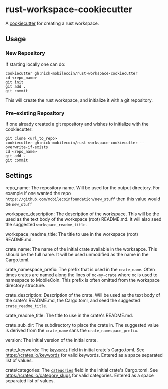 # rust-workspace-cookiecutter
A [cookiecutter](https://cookiecutter.readthedocs.io/en/latest/) for creating a
rust workspace.

## Usage


### New Repository
If starting locally one can do:

```console
cookiecutter gh:nick-mobilecoin/rust-workspace-cookiecutter
cd <repo_name>
git init
git add .
git commit
```

This will create the rust workspace, and initialize it with a git repository.

### Pre-existing Repository

If one already created a git repository and wishes to initialize with the
cookiecutter:

```console
git clone <url_to_repo>
cookiecutter gh:nick-mobilecoin/rust-workspace-cookiecutter --overwrite-if-exists
cd <repo_name>
git add .
git commit
```

## Settings 

repo\_name: The repository name. Will be used for the output directory. For
example if one wanted the repo
`https://github.com/mobilecoinfoundation/new_stuff` then this value would be
`new_stuff`

workspace\_description: The description of the workspace. This will be the used
as the text body of the workspace (root) README.md. It will also seed the
suggested `workspace_readme_title`.

workspace\_readme\_title: The title to use in the workspace (root) README.md.

crate\_name: The name of the initial crate available in the worksapce. This
should be the full name. It will be used unmodified as the name in the Cargo.toml.

crate\_namespace\_prefix: The prefix that is used in the `crate_name`. Often
times crates are named along the lines of `mc-my-crate` where `mc` is used to
namespace to MobileCoin. This prefix is often omitted from the workspace
directory structure.

crate\_description: Description of the crate. Will be used as the text body of
the crate's README.md, the Cargo.toml, and seed the suggested
`crate_readme_title`.

crate\_readme\_title: The title to use in the crate's README.md.

crate\_sub\_dir: The subdirectory to place the crate in. The suggested value is
derived from the `crate_name` sans the `crate_namespace_prefix`.

version: The initial version of the initial crate.

crate\_keywords: The
[`keywords`](https://doc.rust-lang.org/cargo/reference/manifest.html#the-keywords-field)
field in initial crate's Cargo.toml. See <https://crates.io/keywords> for valid
keywords. Entered as a space separated list of values.

crate\categories: The
[`categories`](https://doc.rust-lang.org/cargo/reference/manifest.html#the-categories-field)
field in the initial crate's Cargo.toml.  See <https://crates.io/category_slugs>
for valid categories. Entered as a space separated list of values.
